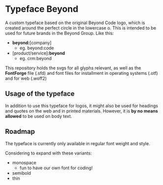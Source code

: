 # Typeface Beyond

A custom typeface based on the original Beyond Code logo, which is created around the perfect circle in the lowercase o. This is intended to be used for future brands in the Beyond Group. Like this:

* **beyond:**[company]
  * eg. beyond:code
* [product/service]**:beyond**
  * eg. crm:beyond

This repository holds the svgs for all glyphs relevant, as well as the **FontForge** file (.sfd) and font files for installment in operating systems (.otf) and for web (.woff2)

## Usage of the typeface

In addition to use this typeface for logos, it might also be used for headings and quotes on the web and in printed materials. However, it is **by no means allowed** to be used on body text.

## Roadmap

The typeface is currently only available in regular font weight and style.

Considering to expand with these variants:

* monospace
  * fun to have our own font for coding!
* semibold
* thin
